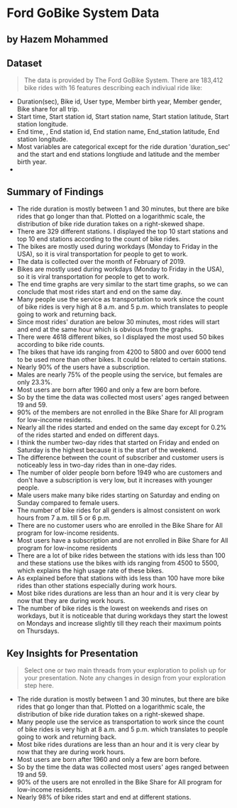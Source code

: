 # Ford GoBike System Data
## by Hazem Mohammed


## Dataset

> The data is provided by The Ford GoBike System. There are 183,412 bike rides with 16 features describing each indiviual ride like:

- Duration(sec), Bike id, User type, Member birth year, Member gender, Bike share for all trip.
- Start time, Start station id, Start station name, Start station latitude, Start station longitude.
- End time, , End station id, End station name, End_station latitude, End station longitude.
- Most variables are categorical except for the ride duration 'duration_sec' and the start and end stations longtiude and latitude and the member birth year.
- 

## Summary of Findings

- The ride duration is mostly between 1 and 30 minutes, but there are bike rides that go longer than that. Plotted on a logarithmic scale, the distribution of bike ride duration takes on a right-skewed shape.
- There are 329 different stations. I displayed the top 10 start stations and top 10 end stations according to the count of bike rides.
- The bikes are mostly used during workdays (Monday to Friday in the USA), so it is viral transportation for people to get to work.
- The data is collected over the month of February of 2019.
- Bikes are mostly used during workdays (Monday to Friday in the USA), so it is viral transportation for people to get to work.
- The end time graphs are very similar to the start time graphs, so we can conclude that most rides start and end on the same day.
- Many people use the service as transportation to work since the count of bike rides is very high at 8 a.m. and 5 p.m. which translates to people going to work and returning back.
- Since most rides' duration are below 30 minutes, most rides will start and end at the same hour which is obvious from the graphs.
- There were 4618 different bikes, so I displayed the most used 50 bikes according to bike ride counts.
- The bikes that have ids ranging from 4200 to 5800 and over 6000 tend to be used more than other bikes. It could be related to certain stations.
- Nearly 90% of the users have a subscription. 
- Males are nearly 75% of the people using the service, but females are only 23.3%.
- Most users are born after 1960 and only a few are born before.
- So by the time the data was collected most users' ages ranged between 19 and 59.
- 90% of the members are not enrolled in the Bike Share for All program for low-income residents.
- Nearly all the rides started and ended on the same day except for 0.2% of the rides started and ended on different days.
- I think the number two-day rides that started on Friday and ended on Saturday is the highest because it is the start of the weekend.
- The difference between the count of subscriber and customer users is noticeably less in two-day rides than in one-day rides.
- The number of older people born before 1949 who are customers and don't have a subscription is very low, but it increases with younger people.
- Male users make many bike rides starting on Saturday and ending on Sunday compared to female users.
- The number of bike rides for all genders is almost consistent on work hours from 7 a.m. till 5 or 6 p.m.
- There are no customer users who are enrolled in the Bike Share for All program for low-income residents.
- Most users have a subscription and are not enrolled in Bike Share for All program for low-income residents
- There are a lot of bike rides between the stations with ids less than 100 and these stations use the bikes with ids ranging from 4500 to 5500, which explains the high usage rate of these bikes.
- As explained before that stations with ids less than 100 have more bike rides than other stations especially during work hours.
- Most bike rides durations are less than an hour and it is very clear by now that they are during work hours.
- The number of bike rides is the lowest on weekends and rises on workdays, but it is noticeable that during workdays they start the lowest on Mondays and increase slightly till they reach their maximum points on Thursdays.



## Key Insights for Presentation

> Select one or two main threads from your exploration to polish up for your presentation. Note any changes in design from your exploration step here.
- The ride duration is mostly between 1 and 30 minutes, but there are bike rides that go longer than that. Plotted on a logarithmic scale, the distribution of bike ride duration takes on a right-skewed shape.
- Many people use the service as transportation to work since the count of bike rides is very high at 8 a.m. and 5 p.m. which translates to people going to work and returning back.
- Most bike rides durations are less than an hour and it is very clear by now that they are during work hours.
- Most users are born after 1960 and only a few are born before.
- So by the time the data was collected most users' ages ranged between 19 and 59.
- 90% of the users are not enrolled in the Bike Share for All program for low-income residents.
- Nearly 98% of bike rides start and end at different stations.
